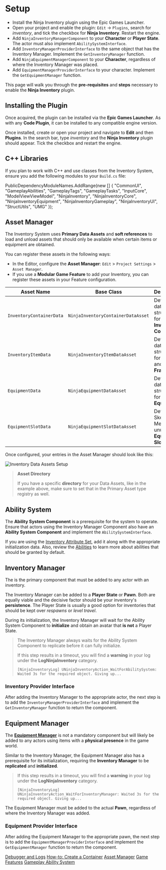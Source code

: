 # Setup
<primary-label ref="inventory"/>

<tldr>
    <ul>
        <li>Install the Ninja Inventory plugin using the Epic Games Launcher.</li>
        <li>Open your project and enable the plugin: <code>Edit</code> &rightarrow; <code>Plugins</code>, search for <i>inventory</i>, and tick the checkbox for <b>Ninja Inventory</b>. Restart the engine.</li>
        <li>Add <code>NinjaInventoryManagerComponent</code> to your <b>Character</b> or <b>Player State</b>. The actor must also implement <code>AbilitySystemInterface</code>.</li>
        <li>Add <code>InventoryManagerProviderInterface</code> to the same object that has the Inventory Manager. Implement the <code>GetInventoryManager</code> function.</li>
        <li>Add <code>NinjaEquipmentManagerComponent</code> to your <b>Character</b>, regardless of where the Inventory Manager was placed.</li>
        <li>Add <code>EquipmentManagerProviderInterface</code> to your character. Implement the <code>GetEquipmentManager</code> function.</li>
    </ul>
</tldr>

This page will walk you through the **pre-requisites** and **steps** necessary to enable the **Ninja Inventory** plugin.

## Installing the Plugin

Once acquired, the plugin can be installed via the **Epic Games Launcher**. As with any **Code Plugin**, it can be 
installed to any compatible engine version.

Once installed, create or open your project and navigate to **Edit** and then **Plugins**. In the search bar, type 
_inventory_ and the **Ninja Inventory** plugin should appear. Tick the checkbox and restart the engine.

## C++ Libraries

If you plan to work with C++ and use classes from the Inventory System, ensure you add the following modules to your 
`Build.cs` file:

<tabs group="sample">
    <tab title="Build.cs">
        <code-block lang="c#">
        PublicDependencyModuleNames.AddRange(new []
        {
            "CommonUI",
            "GameplayAbilities",
            "GameplayTags",
            "GameplayTasks",
            "InputCore",
            "ModelViewViewModel",
            "NinjaInventory",
            "NinjaInventoryCore",
            "NinjaInventoryEquipment",
            "NinjaInventoryGameplay",
            "NinjaInventoryUI",
            "StructUtils",
            "UMG"
        });
        </code-block>
    </tab>
</tabs>

## Asset Manager

The Inventory System uses **Primary Data Assets** and **soft references** to load and unload assets that should only be 
available when certain items or equipment are obtained.

You can register these assets in the following ways:

- In the Editor, configure the **Asset Manager**: `Edit` > `Project Settings` > `Asset Manager`.
- If you use a **Modular Game Feature** to add your Inventory, you can register these assets in your Feature configuration.

| Asset Name               | Base Class                         | Description                                                 |
|--------------------------|------------------------------------|-------------------------------------------------------------|
| `InventoryContainerData` | `NinjaInventoryContainerDataAsset` | Defines the data structure for **Inventory Containers**.    |
| `InventoryItemData`      | `NinjaInventoryItemDataAsset`      | Defines the data structure for **Items** and **Fragments**. |
| `EquipmentData`          | `NinjaEquipmentDataAsset`          | Defines the data structure for **Equipment**.               |
| `EquipmentSlotData`      | `NinjaEquipmentSlotDataAsset`      | Default Skeletal Meshes for unused **Equipment Slots**.     |


Once configured, your entries in the Asset Manager should look like this:

![Inventory Data Assets Setup](inv_setup_asset_manager.png "Inventory Data Assets Setup")

> **Asset Directory**
>
> If you have a specific **directory** for your Data Assets, like in the example above, make sure to set that in the
> Primary Asset type registry as well.

## Ability System

The **Ability System Component** is a prerequisite for the system to operate. Ensure that actors using the Inventory 
Manager Component also have an **Ability System Component** and implement the `AbilitySystemInterface`.

If you are using the [Inventory Attribute Set](inv_attributes.md), add it along with the appropriate initialization data. 
Also, review the [Abilities](inv_abilities.md) to learn more about abilities that should be granted by default.

## Inventory Manager

The **[](inv_inventory_manager.md)** is the primary component that must be added to any actor with an 
inventory.

The Inventory Manager can be added to a **Player State** or **Pawn**. Both are equally viable and the decisive factor 
should be your inventory's **persistence**. The Player State is usually a good option for inventories that should be
kept over _respawns_ or _level travel_.

During its initialization, the Inventory Manager will wait for the Ability System Component to **initialize** and obtain 
an avatar that **is not** a Player State.

> The Inventory Manager always waits for the Ability System Component to replicate before it can fully initialize.
>
> If this step results in a timeout, you will find a **warning** in your log under the **LogNinjaInventory** category.
> ```
> [NinjaInventoryLog] UNinjaInventoryAction_WaitForAbilitySystem: Waited 3s for the required object. Giving up...
> ```

### Inventory Provider Interface

After adding the Inventory Manager to the appropriate actor, the next step is to add the `InventoryManagerProviderInterface` 
and implement the `GetInventoryManager` function to return the component.

## Equipment Manager

The [**Equipment Manager**](inv_equipment_manager.md) is not a mandatory component but will likely be added to any actors 
using items with a **physical presence** in the game world.

Similar to the Inventory Manager, the Equipment Manager also has a prerequisite for its initialization, requiring the 
**Inventory Manager** to be **replicated** and **initialized**.

> If this step results in a timeout, you will find a **warning** in your log under the **LogNinjaInventory** category.
> ```
> [NinjaInventoryLog] UNinjaInventoryAction_WaitForInventoryManager: Waited 3s for the required object. Giving up...
> ```

The Equipment Manager must be added to the actual **Pawn**, regardless of where the Inventory Manager was added.

### Equipment Provider Interface

After adding the Equipment Manager to the appropriate pawn, the next step is to add the `EquipmentManagerProviderInterface` 
and implement the `GetEquipmentManager` function to return the component.

<seealso style="cards">
   <category ref="related">
        <a href="inv_troubleshooting.md" summary="Debugging the inventory and accessing the logs.">Debugger and Logs</a>
        <a href="inv_create_item.md" summary="How to create your first container and add it to the inventory.">How-to: Create a Container</a>        
    </category>
   <category ref="external">
        <a href="https://dev.epicgames.com/documentation/en-us/unreal-engine/asset-management-in-unreal-engine" summary="Loading and unloading assets with the Asset Manager.">Asset Manager</a>
        <a href="https://dev.epicgames.com/documentation/en-us/unreal-engine/game-features-and-modular-gameplay-in-unreal-engine" summary="Build standalone features that you can quickly activate or deactivate.">Game Features</a>
        <a href="https://dev.epicgames.com/documentation/en-us/unreal-engine/gameplay-ability-system-for-unreal-engine" summary="High-level view of the Gameplay Ability System.">Gameplay Ability System</a>
    </category>
</seealso>